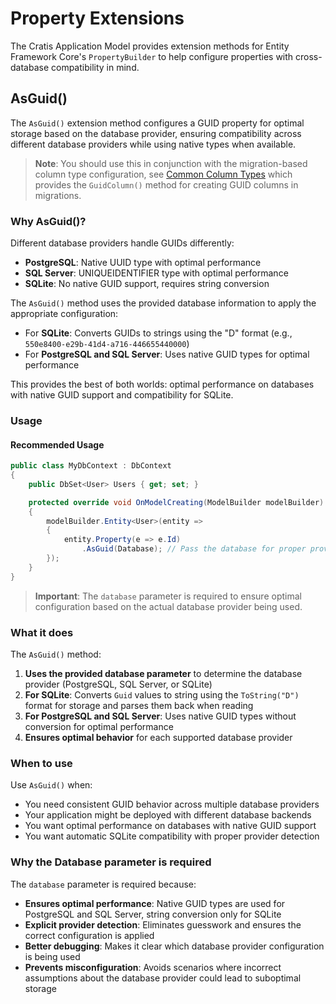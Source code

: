 # Property Extensions

The Cratis Application Model provides extension methods for Entity Framework Core's `PropertyBuilder` to help configure properties with cross-database compatibility in mind.

## AsGuid()

The `AsGuid()` extension method configures a GUID property for optimal storage based on the database provider, ensuring compatibility across different database providers while using native types when available.

> **Note**: You should use this in conjunction with the migration-based column type configuration, see [Common Column Types](./common-column-types.md) which provides the `GuidColumn()` method for creating GUID columns in migrations.

### Why AsGuid()?

Different database providers handle GUIDs differently:

- **PostgreSQL**: Native UUID type with optimal performance
- **SQL Server**: UNIQUEIDENTIFIER type with optimal performance  
- **SQLite**: No native GUID support, requires string conversion

The `AsGuid()` method uses the provided database information to apply the appropriate configuration:

- For **SQLite**: Converts GUIDs to strings using the "D" format (e.g., `550e8400-e29b-41d4-a716-446655440000`)
- For **PostgreSQL and SQL Server**: Uses native GUID types for optimal performance

This provides the best of both worlds: optimal performance on databases with native GUID support and compatibility for SQLite.

### Usage

#### Recommended Usage

```csharp
public class MyDbContext : DbContext
{
    public DbSet<User> Users { get; set; }

    protected override void OnModelCreating(ModelBuilder modelBuilder)
    {
        modelBuilder.Entity<User>(entity =>
        {
            entity.Property(e => e.Id)
                .AsGuid(Database); // Pass the database for proper provider detection
        });
    }
}
```

> **Important**: The `database` parameter is required to ensure optimal configuration based on the actual database provider being used.

### What it does

The `AsGuid()` method:

1. **Uses the provided database parameter** to determine the database provider (PostgreSQL, SQL Server, or SQLite)
2. **For SQLite**: Converts `Guid` values to string using the `ToString("D")` format for storage and parses them back when reading
3. **For PostgreSQL and SQL Server**: Uses native GUID types without conversion for optimal performance
4. **Ensures optimal behavior** for each supported database provider

### When to use

Use `AsGuid()` when:

- You need consistent GUID behavior across multiple database providers
- Your application might be deployed with different database backends
- You want optimal performance on databases with native GUID support
- You want automatic SQLite compatibility with proper provider detection

### Why the Database parameter is required

The `database` parameter is required because:

- **Ensures optimal performance**: Native GUID types are used for PostgreSQL and SQL Server, string conversion only for SQLite
- **Explicit provider detection**: Eliminates guesswork and ensures the correct configuration is applied
- **Better debugging**: Makes it clear which database provider configuration is being used
- **Prevents misconfiguration**: Avoids scenarios where incorrect assumptions about the database provider could lead to suboptimal storage
